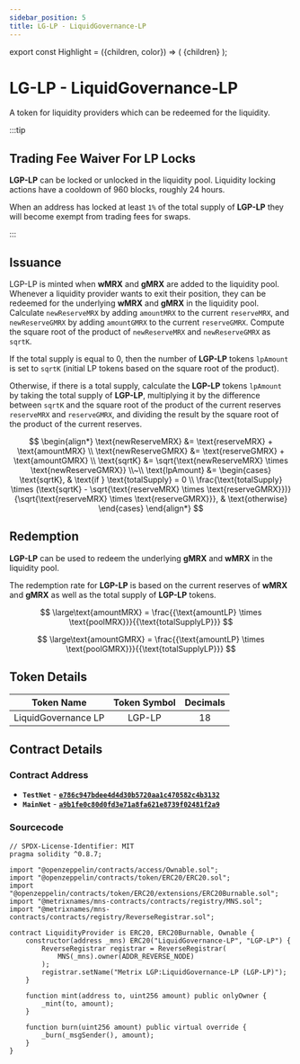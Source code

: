 ```yaml
---
sidebar_position: 5
title: LG-LP - LiquidGovernance-LP
---
```


export const Highlight = ({children, color}) => (
<span
style={{color}}>
{children}
</span>
);

# LG-LP - LiquidGovernance-LP

A token for liquidity providers which can be redeemed for the liquidity.

:::tip

## Trading Fee Waiver For LP Locks

<Highlight color="#bf96c6">**LGP-LP**</Highlight> can be locked or unlocked in the liquidity pool. Liquidity locking actions have a cooldown of 960 blocks, roughly 24 hours.

When an address has locked at least `1%` of the total supply of <Highlight color="#bf96c6">**LGP-LP**</Highlight> they will become exempt from trading fees for swaps.

:::

## Issuance

LGP-LP is minted when <Highlight color="#bf96c6">**wMRX**</Highlight> and <Highlight color="#bf96c6">**gMRX**</Highlight> are added to the liquidity pool. Whenever a liquidity provider wants to exit their position, they can be redeemed for the underlying <Highlight color="#bf96c6">**wMRX**</Highlight> and <Highlight color="#bf96c6">**gMRX**</Highlight> in the liquidity pool.
Calculate `newReserveMRX` by adding `amountMRX` to the current `reserveMRX`, and `newReserveGMRX` by adding `amountGMRX` to the current `reserveGMRX`. Compute the square root of the product of `newReserveMRX` and `newReserveGMRX` as `sqrtK`.

If the total supply is equal to 0, then the number of <Highlight color="#bf96c6">**LGP-LP**</Highlight> tokens `lpAmount` is set to `sqrtK` (initial LP tokens based on the square root of the product).

Otherwise, if there is a total supply, calculate the <Highlight color="#bf96c6">**LGP-LP**</Highlight> tokens `lpAmount` by taking the total supply of <Highlight color="#bf96c6">**LGP-LP**</Highlight>, multiplying it by the difference between `sqrtK` and the square root of the product of the current reserves `reserveMRX` and `reserveGMRX`, and dividing the result by the square root of the product of the current reserves.

$$
\begin{align*}
    \text{newReserveMRX} &= \text{reserveMRX} + \text{amountMRX} \\
    \text{newReserveGMRX} &= \text{reserveGMRX} + \text{amountGMRX} \\
    \text{sqrtK} &= \sqrt{\text{newReserveMRX} \times \text{newReserveGMRX}} \\~\\
    \text{lpAmount} &=
    \begin{cases}
        \text{sqrtK}, & \text{if } \text{totalSupply} = 0 \\
        \frac{\text{totalSupply} \times (\text{sqrtK} - \sqrt{\text{reserveMRX} \times \text{reserveGMRX}})}{\sqrt{\text{reserveMRX} \times \text{reserveGMRX}}}, & \text{otherwise}
    \end{cases}
\end{align*}
$$

## Redemption

<Highlight color="#bf96c6">**LGP-LP**</Highlight> can be used to redeem the underlying <Highlight color="#bf96c6">**gMRX**</Highlight> and <Highlight color="#bf96c6">**wMRX**</Highlight> in the liquidity pool.

The redemption rate for <Highlight color="#bf96c6">**LGP-LP**</Highlight> is based on the current reserves of <Highlight color="#bf96c6">**wMRX**</Highlight> and <Highlight color="#bf96c6">**gMRX**</Highlight> as well as the total supply of <Highlight color="#bf96c6">**LGP-LP**</Highlight> tokens.

$$
\large\text{amountMRX} =  \frac{{\text{amountLP} \times \text{poolMRX}}}{{\text{totalSupplyLP}}}
$$

$$
\large\text{amountGMRX} = \frac{{\text{amountLP} \times \text{poolGMRX}}}{{\text{totalSupplyLP}}}
$$

## Token Details

|     Token Name      | Token Symbol | Decimals |
| :-----------------: | :----------: | :------: |
| LiquidGovernance LP |    LGP-LP    |    18    |

## Contract Details

### Contract Address

- **`TestNet`** - [**`e786c947bdee4d4d30b5720aa1c470582c4b3132`**](https://testnet-explorer.metrixcoin.com/contract/e786c947bdee4d4d30b5720aa1c470582c4b3132)
- **`MainNet`** - [**`a9b1fe0c80d0fd3e71a8fa621e8739f02481f2a9`**](https://explorer.metrixcoin.com/contract/a9b1fe0c80d0fd3e71a8fa621e8739f02481f2a9)

### Sourcecode

```sol
// SPDX-License-Identifier: MIT
pragma solidity ^0.8.7;

import "@openzeppelin/contracts/access/Ownable.sol";
import "@openzeppelin/contracts/token/ERC20/ERC20.sol";
import "@openzeppelin/contracts/token/ERC20/extensions/ERC20Burnable.sol";
import "@metrixnames/mns-contracts/contracts/registry/MNS.sol";
import "@metrixnames/mns-contracts/contracts/registry/ReverseRegistrar.sol";

contract LiquidityProvider is ERC20, ERC20Burnable, Ownable {
    constructor(address _mns) ERC20("LiquidGovernance-LP", "LGP-LP") {
        ReverseRegistrar registrar = ReverseRegistrar(
            MNS(_mns).owner(ADDR_REVERSE_NODE)
        );
        registrar.setName("Metrix LGP:LiquidGovernance-LP (LGP-LP)");
    }

    function mint(address to, uint256 amount) public onlyOwner {
        _mint(to, amount);
    }

    function burn(uint256 amount) public virtual override {
        _burn(_msgSender(), amount);
    }
}
```
